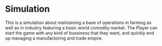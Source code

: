 # Simulation
This is a simulation about maintaining a base of operations in farming as well as in industry featuring a basic world comodity market.
The Player can start the game with any kind of bussiness that they want, and quickly end up managing a manufactoring and trade empire.